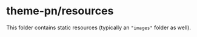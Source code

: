 # theme-pn/resources

This folder contains static resources (typically an `"images"` folder as well).
